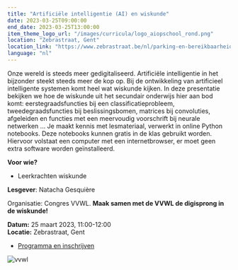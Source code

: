 ```yaml
---
title: "Artificiële intelligentie (AI) en wiskunde"
date: 2023-03-25T09:00:00
end_date: 2023-03-25T13:00:00
item_theme_logo_url: "/images/curricula/logo_aiopschool_rond.png"
location: "Zebrastraat, Gent"
location_link: "https://www.zebrastraat.be/nl/parking-en-bereikbaarheid"
language: "nl"
---
```


Onze wereld is steeds meer gedigitaliseerd. Artificiële intelligentie in het bijzonder steekt steeds meer de kop op. Bij de ontwikkeling van artificieel intelligente systemen komt heel wat wiskunde kijken. In deze presentatie bekijken we hoe de wiskunde uit het secundair onderwijs hier aan bod komt: eerstegraadsfuncties bij een classificatieprobleem, tweedegraadsfuncties bij beslissingsbomen, matrices bij convoluties, afgeleiden en functies met een meervoudig voorschrift bij neurale netwerken … Je maakt kennis met lesmateriaal, verwerkt in online Python notebooks. Deze notebooks kunnen gratis in de klas gebruikt worden. Hiervoor volstaat een computer met een internetbrowser, er moet geen extra software worden geïnstalleerd.

**Voor wie?**
- Leerkrachten wiskunde

**Lesgever**: Natacha Gesquière

Organisatie: Congres VVWL. **Maak samen met de VVWL de digisprong in de wiskunde!**

**Datum:** 25 maart 2023, 11:00-12:00<br>
**Locatie:**  Zebrastraat, Gent

- [Programma en inschrijven](https://www.vvwl.be/digisprong-in-de-wiskunde-25-maart-2022/)

![vvwl](https://user-images.githubusercontent.com/48352335/225375610-3d4de7d4-5fd3-47ba-b942-421753c691d5.png)


